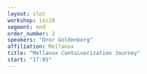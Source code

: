 ```yaml
---
layout: slot
workshop: isc19
segment: end
order_number: 2
speakers: "Dror Goldenberg"
affiliation: Mellanox
title: "Mellanox Containerization Journey"
start: "17:05"
---
```

